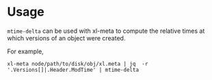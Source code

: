 # Usage
`mtime-delta` can be used with xl-meta to compute the relative times at which versions of an object were created.

For example,
``` shell
xl-meta node/path/to/disk/obj/xl.meta | jq  -r '.Versions[]|.Header.ModTime' | mtime-delta 
```

